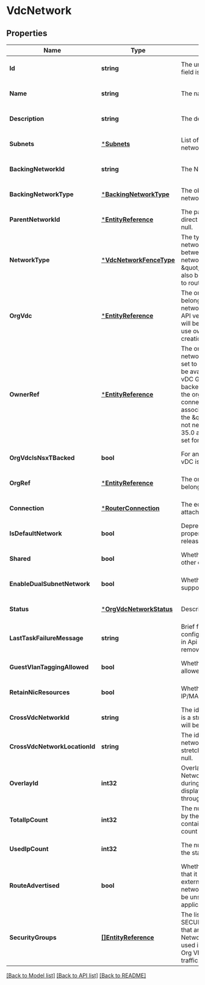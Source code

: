 # VdcNetwork

## Properties
Name | Type | Description | Notes
------------ | ------------- | ------------- | -------------
**Id** | **string** | The unique ID for the network. This field is read-only. | [optional] [default to null]
**Name** | **string** | The name of the network. | [optional] [default to null]
**Description** | **string** | The description of the network. | [optional] [default to null]
**Subnets** | [***Subnets**](Subnets.md) | List of subnets configured for the network. | [optional] [default to null]
**BackingNetworkId** | **string** | The NSX id of the backing network. | [optional] [default to null]
**BackingNetworkType** | [***BackingNetworkType**](BackingNetworkType.md) | The object type of the backing network. | [optional] [default to null]
**ParentNetworkId** | [***EntityReference**](EntityReference.md) | The parent network if the network is a direct network, otherwise it will be null. | [optional] [default to null]
**NetworkType** | [***VdcNetworkFenceType**](VdcNetworkFenceType.md) | The type of network. Changing the network type allows converting between an isolated and routed network. Note that the \&quot;connection\&quot; field must also be set if converting from isolated to routed network.  | [optional] [default to null]
**OrgVdc** | [***EntityReference**](EntityReference.md) | The organization vDC the network belongs to. This should be unset if the network is owned by a vDC Group. For API version 35.0 and above, this field will be treated as read only. Please use ownerRef for new network creation.  | [optional] [default to null]
**OwnerRef** | [***EntityReference**](EntityReference.md) | The org vDC or vDC Group that this network belongs to. If the ownerRef is set to a vDC Group, this network will be available across all the vDCs in the vDC Group. If the vDC Group is backed by a NSX-V network provider, the org vDC network is automatically connected to the distributed router associated with the vDC Group and the \&quot;connection\&quot; field does not need to be set. For API version 35.0 and above, this field should be set for network creation.  | [optional] [default to null]
**OrgVdcIsNsxTBacked** | **bool** | For an Org vDC network, whether the vDC is backed by NSX-T. | [optional] [default to null]
**OrgRef** | [***EntityReference**](EntityReference.md) | The organization to which the network belongs. | [optional] [default to null]
**Connection** | [***RouterConnection**](RouterConnection.md) | The edge gateway that the network is attached to.  | [optional] [default to null]
**IsDefaultNetwork** | **bool** | Deprecated unused field, this property will be removed in future release.  | [optional] [default to null]
**Shared** | **bool** | Whether this network is shared with other organization vDCs. | [optional] [default to null]
**EnableDualSubnetNetwork** | **bool** | Whether or not this network will support two subnets | [optional] [default to null]
**Status** | [***OrgVdcNetworkStatus**](OrgVdcNetworkStatus.md) | Description of the network&#39;s status.  | [optional] [default to null]
**LastTaskFailureMessage** | **string** | Brief failure message if the last configuration task failed. Deprecated in Api 33.0, this property will be removed in next release.  | [optional] [default to null]
**GuestVlanTaggingAllowed** | **bool** | Whether guest VLAN tagging is allowed. | [optional] [default to null]
**RetainNicResources** | **bool** | Whether network resources such as IP/MAC Addresses are to be retained. | [optional] [default to null]
**CrossVdcNetworkId** | **string** | The id of the cross vdc network if this is a stretched network, otherwise it will be null. | [optional] [default to null]
**CrossVdcNetworkLocationId** | **string** | The id of the org from which this network can be managed if this is a stretched network, otherwise it will be null. | [optional] [default to null]
**OverlayId** | **int32** | Overlay connectivity ID for this Network. This field is used on creation during POST only and will not be displayed on an object returned through GET or PUT.  | [optional] [default to null]
**TotalIpCount** | **int32** | The number of IP addresses defined by the static ip pools. If the network contains any IpV6 subnets, the total ip count will be null. | [optional] [default to null]
**UsedIpCount** | **int32** | The number of IP address used from the static ip pools. | [optional] [default to null]
**RouteAdvertised** | **bool** | Whether this network is advertised so that it can be routed out to the external networks. This applies only to network backed by NSX-T. Value will be unset if route advertisement is not applicable.  | [optional] [default to null]
**SecurityGroups** | [**[]EntityReference**](EntityReference.md) | The list of firewall groups of type SECURITY_GROUP/STATIC_MEMBERS that are assigned to the Org VDC Network. These groups can then be used in firewall rules to protect the Org VDC Network and allow/deny traffic.  | [optional] [default to null]

[[Back to Model list]](../README.md#documentation-for-models) [[Back to API list]](../README.md#documentation-for-api-endpoints) [[Back to README]](../README.md)


